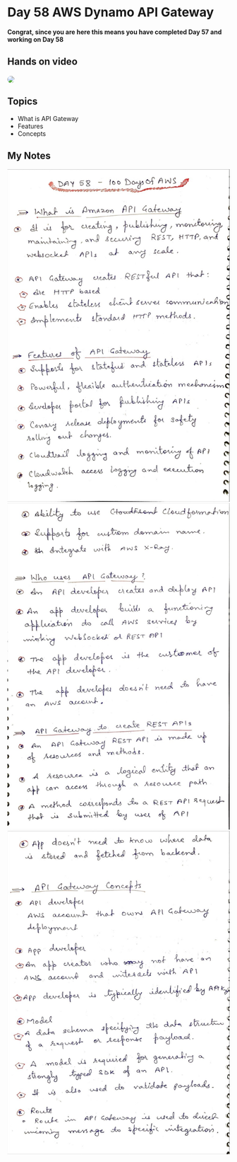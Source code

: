 # Day 58 AWS Dynamo API Gateway

**Congrat, since you are here this means you have completed Day 57 and working on Day 58**

## Hands on video
<a href="https://youtu.be/Lh-ewXm1UcQ">
<img src="https://i3.ytimg.com/vi/Lh-ewXm1UcQ/hqdefault.jpg" align="center" width="200" style="border-radius:40px" />
</a>

## Topics
  - What is API Gateway
  - Features
  - Concepts

## My Notes
  ![1](./images/0e6af57fe01fe0a25b9256dda76c36681cd8c793.jpeg)
  ![2](./images/bf2b7015df1ee54bbee2906895ccbb7415479edf.jpeg)
  ![3](./images/4bdc3527480ee4277d0e85b748d32289e56fd2c4.jpeg)
